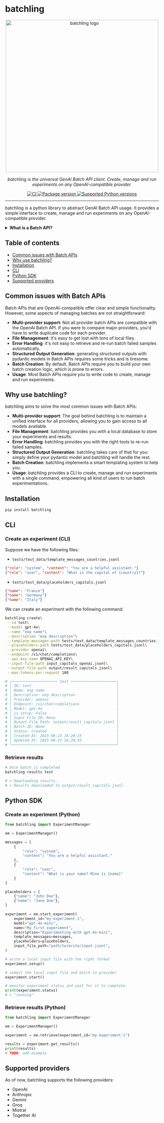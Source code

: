 # batchling

<div align="center">
<img src="./docs/assets/images/batchling.png" alt="batchling logo" width="500" role="img">
</div>
<p align="center">
    <em>batchling is the universal GenAI Batch API client. Create, manage and run experiments on any OpenAI-compatible provider.</em>
</p>
<p align="center">
<a href="https://github.com/vienneraphael/batchling/actions/workflows/ci.yml" target="_blank">
    <img src="https://github.com/vienneraphael/batchling/actions/workflows/ci.yml/badge.svg" alt="CI">
<a href="https://pypi.org/project/batchling" target="_blank">
    <img src="https://img.shields.io/pypi/v/batchling?color=%2334D058&label=pypi%20package" alt="Package version">
</a>
<a href="https://pypi.org/project/batchling" target="_blank">
    <img src="https://img.shields.io/pypi/pyversions/batchling.svg?color=%2334D058" alt="Supported Python versions">
</a>
</p>

---

batchling is a python library to abstract GenAI Batch API usage. It provides a simple interface to create, manage and run experiments on any OpenAI-compatible provider.

<details>

**<summary>What is a Batch API?</summary>**

Batch APIs enable you to process large volumes of requests asynchronously (usually at 50% lower cost compared to real-time API calls). It's perfect for workloads that don't need immediate responses such as:

- Running mass offline evaluations
- Classifying large datasets
- Generating large-scale embeddings
- Offline summarization
- Synthetic data generation
- Structured data extraction (e.g. OCR)

Compared to using standard endpoints directly, Batch API offers:

- **Better cost efficiency**: usually 50% cost discount compared to synchronous APIs
- **Higher rate limits**: Substantially more headroom with separate rate limit pools
- **Large-scale support**: Process thousands of requests per batch
- **Flexible completion**: Best-effort completion within 24 hours with progress tracking, batches usually complete within an hour.

</details>

## Table of contents

- [Common issues with Batch APIs](#common-issues-with-batch-apis)
- [Why use batchling?](#why-use-batchling)
- [Installation](#installation)
- [CLI](#cli)
- [Python SDK](#python-sdk)
- [Supported providers](#supported-providers)

## Common issues with Batch APIs

Batch APIs that are OpenAI-compatible offer clear and simple functionality. However, some aspects of managing batches are not straightforward:

- **Multi-provider support**: Not all provider batch APIs are compatible with the OpenAI Batch API. If you were to compare major providers, you'd have to write duplicate code for each provider.
- **File Management**: it's easy to get lost with tons of local files.
- **Error Handling**: it's not easy to retrieve and re-run batch failed samples automatically.
- **Structured Output Generation**: generating structured outputs with pydantic models in Batch APIs requires some tricks and is tiresome.
- **Batch Creation**: By default, Batch APIs require you to build your own batch creation logic, which is prone to errors.
- **Usage**: Most Batch APIs require you to write code to create, manage and run experiments.

## Why use batchling?

batchling aims to solve the most common issues with Batch APIs:

- **Multi-provider support**: The goal behind batchling is to maintain a unified interface for all providers, allowing you to gain access to all models available.
- **File Management**: batchling provides you with a local database to store your experiments and results.
- **Error Handling**: batchling provides you with the right tools to re-run failed samples.
- **Structured Output Generation**: batchling takes care of that for you: simply define your pydantic model and batchling will handle the rest.
- **Batch Creation**: batchling implements a smart templating system to help you.
- **Usage**: batchling provides a CLI to create, manage and run experiments with a single command, empowering all kind of users to run batch experimentations.

## Installation

```bash
pip install batchling
```

## CLI

### Create an experiment (CLI)

Suppose we have the following files:

- `tests/test_data/template_messages_countries.jsonl`

```json
{"role": "system", "content": "You are a helpful assistant."}
{"role": "user", "content": "What is the capital of {country}?"}
```

- `tests/test_data/placeholders_capitals.jsonl`

```json
{"name": "France"}
{"name": "Germany"}
{"name": "Italy"}
```

We can create an experiment with the following command:

```bash
batchling create\
 --id test\
 --model gpt-4o\
 --name "exp name"\
 --description "exp description"\
 --template-messages-path tests/test_data/template_messages_countries.jsonl\
 --placeholders-path tests/test_data/placeholders_capitals.jsonl\
 --provider openai\
 --endpoint /v1/chat/completions\
 --api-key-name OPENAI_API_KEY\
 --input-file-path input_capitals_openai.jsonl\
 --output-file-path output/result_capitals.jsonl\
 --max-tokens-per-request 100

# ╭───────────────────── test ─────────────────────╮
# │ ID: test                                       │
# │ Name: exp name                                 │
# │ Description: exp description                   │
# │ Provider: openai                               │
# │ Endpoint: /v1/chat/completions                 │
# │ Model: gpt-4o                                  │
# │ is_setup: False                                │
# │ Input File ID: None                            │
# │ Output File Path: output/result_capitals.jsonl │
# │ Batch ID: None                                 │
# │ Status: created                                │
# │ Created At: 2025-08-23 16:20:33                │
# │ Updated At: 2025-08-23 16:20:33                │
# ╰────────────────────────────────────────────────╯
```

### Retrieve results

```bash
# Once batch is completed
batchling results test

# > Downloading results..
# > Results downloaded to output/result_capitals.jsonl
```

## Python SDK

### Create an experiment (Python)

```python
from batchling import ExperimentManager

em = ExperimentManager()

messages = [
    {
        "role": "system",
        "content": "You are a helpful assistant."
    },
    {
        "role": "user",
        "content": "What is your name? Mine is {name}"
    }
]

placeholders = [
    {"name": "John Doe"},
    {"name": "Jane Doe"},
]

experiment = em.start_experiment(
    experiment_id="my-experiment-1",
    model="gpt-4o-mini",
    name="My first experiment",
    description="Experimenting with gpt-4o-mini",
    template_messages=messages,
    placeholders=placeholders,
    input_file_path="path/to/write/input.jsonl",
)

# write a local input file with the right format
experiment.setup()

# submit the local input file and batch to provider
experiment.start()

# monitor experiment status and wait for it to complete
print(experiment.status)
# > "running"
```

### Retrieve results (Python)

```python
from batchling import ExperimentManager

em = ExperimentManager()

experiment = em.retrieve(experiment_id="my-experiment-1")

results = experiment.get_results()
print(results)
# TODO: add example
```

## Supported providers

As of now, batchling supports the following providers:

- OpenAI
- Anthropic
- Gemini
- Groq
- Mistral
- Together AI
